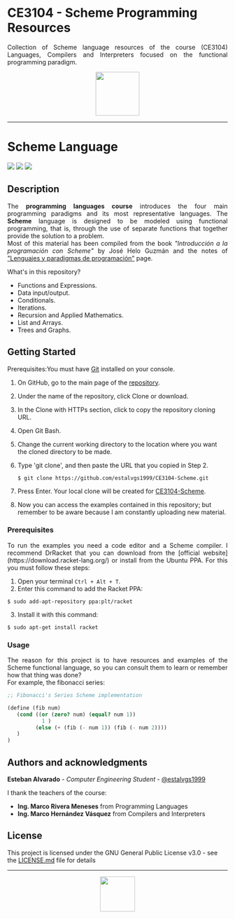 # CE3104 - Scheme Programming Resources
<p align=justify>Collection of Scheme language resources of the course (CE3104) Languages, Compilers and Interpreters focused on the functional programming paradigm.</p>

<p align=center><img src="https://upload.wikimedia.org/wikipedia/commons/c/c1/Racket-logo.svg" high=500 width=100></p>

***
# Scheme Language
<p align="left">
  <img
       src="https://camo.githubusercontent.com/a3469255f3fcdead1593919251ab6f438744e9be/68747470733a2f2f63692e6170707665796f722e636f6d2f6170692f70726f6a656374732f7374617475732f346f3338706c743078626f31756263382f6272616e63682f6d61737465723f7376673d74727565">

  <img src = "https://img.shields.io/badge/license-GPL-blue">

  <img src="https://camo.githubusercontent.com/bc442b82f9ee7ab250bdee5c6fd1f61ee3965952/68747470733a2f2f6170692e636f646163792e636f6d2f70726f6a6563742f62616467652f47726164652f6431313438336130636335633465626439646134666639663763643536363930">
</p>

## Description
<p align=justify>The <b>programming languages course</b> introduces the four main programming paradigms and its most representative languages. The <b>Scheme</b> language is designed to be modeled using functional programming, that is, through the use of separate functions that together provide the solution to a problem.<br>
Most of this material has been compiled from the book <i>"Introducción a la programación con Scheme"</i> by José Helo Guzmán and the notes of <a href="http://www.dccia.ua.es/dccia/inf/asignaturas/LPP/2007-2008/calendario.html
">"Lenguajes y paradigmas de programación"</a> page.</p>

<p align=justify>What's in this repository?</p>

* Functions and Expressions.
* Data input/output.
* Conditionals.
* Iterations.
* Recursion and Applied Mathematics.
* List and Arrays.
* Trees and Graphs.


## Getting Started
Prerequisites:You must have [Git](https://git-scm.com/book/es/v2/Inicio---Sobre-el-Control-de-Versiones-Instalaci%C3%B3n-de-Git) installed on your console.

1. On GitHub, go to the main page of the [repository](https://github.com/estalvgs1999/CE3104-Scheme.git).
2. Under the name of the repository, click Clone or download.
3. In the Clone with HTTPs section, click to copy the repository cloning URL.
4. Open Git Bash.
5. Change the current working directory to the location where you want the cloned directory to be made.
6. Type 'git clone', and then paste the URL that you copied in Step 2.

   ```$ git clone https://github.com/estalvgs1999/CE3104-Scheme.git```

7. Press Enter. Your local clone will be created for [CE3104-Scheme](https://github.com/estalvgs1999/CE3104-Scheme.git).
8. Now you can access the examples contained in this repository; but remember to be aware because I am constantly uploading new material.

### Prerequisites

<p align=justify>To run the examples you need a code editor and a Scheme compiler. I recommend DrRacket that you can download from the [official website](https://download.racket-lang.org/) or install from the Ubuntu PPA. For this you must follow these steps:</p>

1. Open your terminal ```Ctrl + Alt + T```.
2. Enter this command to add the Racket PPA:
```
$ sudo add-apt-repository ppa:plt/racket
```
3. Install it with this command:
```
$ sudo apt-get install racket
```


### Usage
<p align=justify>The reason for this project is to have resources and examples of the Scheme functional language, so you can consult them to learn or remember how that thing was done?<br>
For example, the fibonacci series:</p>

```Scheme
;; Fibonacci's Series Scheme implementation

(define (fib num)
   (cond ((or (zero? num) (equal? num 1))
           1 )
         (else (+ (fib (- num 1)) (fib (- num 2))))
   )
)
```

## Authors and acknowledgments

**Esteban Alvarado** - *Computer Engineering Student* - [@estalvgs1999](https://github.com/estalvgs1999)

I thank the teachers of the course:
* **Ing. Marco Rivera Meneses** from Programming Languages
* **Ing. Marco Hernández Vásquez** from Compilers and Interpreters

## License

This project is licensed under the GNU General Public License v3.0 - see the [LICENSE.md](https://github.com/estalvgs1999/CE3104-Scheme/blob/master/LICENSE) file for details


***
<p align="center">
<img src="https://res.cloudinary.com/estalvgs1999/image/upload/v1564118741/CE2103/E_fayxtl.png" width="80"/>
</p>
